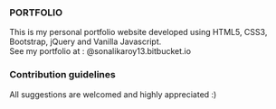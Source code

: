 ### PORTFOLIO ###
This is my personal portfolio website developed using HTML5, CSS3, Bootstrap, jQuery and Vanilla Javascript.  
See my portfolio at : @sonalikaroy13.bitbucket.io  

### Contribution guidelines ###
All suggestions are welcomed and highly appreciated :)
